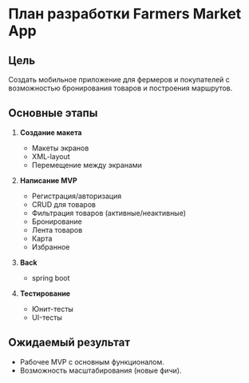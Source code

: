 # План разработки Farmers Market App  

## **Цель**  
Создать мобильное приложение для фермеров и покупателей с возможностью бронирования товаров и построения маршрутов.  

## **Основные этапы**  
1. **Создание макета**
   - Макеты экранов
   - XML-layout  
   - Перемещение между экранами    

2. **Написание MVP**  
   - Регистрация/авторизация  
   - CRUD для товаров  
   - Фильтрация товаров (активные/неактивные)
   - Бронирование
   - Лента товаров
   - Карта
   - Избранное

3. **Back**  
   - spring boot

4. **Тестирование**  
   - Юнит-тесты  
   - UI-тесты  

## **Ожидаемый результат**  
- Рабочее MVP с основным функционалом.  
- Возможность масштабирования (новые фичи). 
